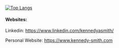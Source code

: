 
[![Top Langs](https://github-readme-stats.vercel.app/api/top-langs/?username=kennedyasmith&size_weight=0.2&count_weight=0.5&show_icons=true&theme=transparent)](https://github.com/kennedyasmith/github-readme-stats)

#### **Websites:**
Linkedin: https://www.linkedin.com/kennedyasmith/

Personal Website: https://www.kennedy-smith.com
